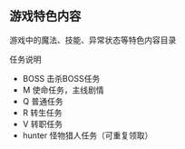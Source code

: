 ## 游戏特色内容

游戏中的魔法、技能、异常状态等特色内容目录

任务说明

* BOSS  击杀BOSS任务
* M     使命任务，主线剧情
* Q     普通任务
* R     转生任务
* V     转职任务
* hunter    怪物猎人任务（可重复领取）
